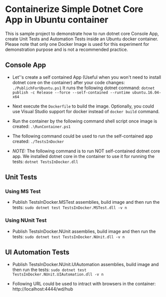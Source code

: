# Containerize Simple Dotnet Core App in Ubuntu container

This is sample project to demonstrate how to run dotnet core Console App, create Unit Tests and Automation Tests inside an Ubuntu docker container. 
Please note that only one Docker Image is used for this experiment for demonstration purpose and is not a recommended practice. 

## Console App
- Let''s create a self contained App (Useful when you won't need to install dotnet core on the container) after your code changes:
`./PublichForUbuntu.ps1` 
It runs the following dotnet command:
`dotnet publish -c Release --force --self-contained --runtime ubuntu.16.04-x64`

- Next execute the `Dockerfile` to build the image. Optionally, you could use Visual Studio support for docker instead of `docker build` command. 

- Run the container by the following command shell script once image is created:
`.\RunContainer.ps1`

- The following command could be used to run the self-contained app created:
`./TestsInDocker`


- *NOTE:* The following command is to run NOT self-contained dotnet core app. We installed dotnet core in the container to use it for running the tests:
`dotnet TestsInDocker.dll`

## Unit Tests
### Using MS Test
- Publish TestsInDocker.MSTest assemblies, build image and then run the tests:
`sudo dotnet test TestsInDocker.MSTest.dll -v n`

### Using NUnit Test
- Publish TestsInDocker.NUnit assemblies, build image and then run the tests:
`sudo dotnet test TestsInDocker.NUnit.dll -v n`

## UI Automation Tests
- Publish TestsInDocker.NUnit.UIAutomation assemblies, build image and then run the tests:
`sudo dotnet test TestsInDocker.NUnit.UIAutomation.dll -v n`

- Following URL could be used to intract with browsers in the container:
http://localhost:4444/wd/hub